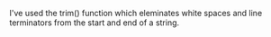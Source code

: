 I've used the trim() function which eleminates white spaces and line terminators from the start and end of a string.